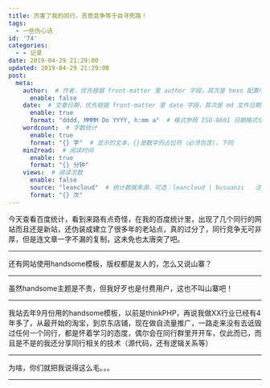 ```yaml
---
title: 厉害了我的同行，恶意竞争等于自寻死路！
tags:
  - 一些伤心话
id: '74'
categories:
  - - 记录
date: 2019-04-29 21:29:00
updated: 2019-04-29 21:29:00
post:
  meta:
    author:  # 作者，优先根据 front-matter 里 author 字段，其次是 hexo 配置中 author 值
      enable: false
    date:  # 文章日期，优先根据 front-matter 里 date 字段，其次是 md 文件日期
      enable: true
      format: "dddd, MMMM Do YYYY, h:mm a"  # 格式参照 ISO-8601 日期格式化
    wordcount:  # 字数统计
      enable: true
      format: "{} 字"  # 显示的文本，{}是数字的占位符（必须包含)，下同
    min2read:  # 阅读时间
      enable: true
      format: "{} 分钟"
    views:  # 阅读次数
      enable: false
      source: "leancloud"  # 统计数据来源，可选：leancloud | busuanzi   注意不蒜子会间歇抽风
      format: "{} 次"
---
```


今天查看百度统计，看到来路有点奇怪，在我的百度统计里，出现了几个同行的网站而且还是新站，还伪装成建立了很多年的老站点，真的过分了，同行竞争无可非厚，但是连文章一字不漏的复制，这未免也太唐突了吧。

* * *

还有网站使用handsome模板，版权都是友人的，怎么又说山寨？

* * *

虽然handsome主题是不贵，但我好歹也是付费用户，这也不叫山寨吧！

* * *

我站去年9月份用的handsome模板，以前是thinkPHP，再说我做XX行业已经有4年多了，从最开始的淘宝，到京东店铺，现在做自流量推广，一路走来没有去诋毁过任何一个同行，都是怀着学习的态度，偶尔会在同行群里开开车，仅此而已，而且是不是的我还分享同行相关的技术（源代码，还有逻辑关系等）

* * *

为啥，你们就把我说得这么毛。。。

* * *